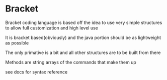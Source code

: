 # Bracket
Bracket coding language is based off the idea to use very simple structures to allow full customization and high level use

It is bracket based(obviously) and the java portion should be as lightweight as possible

The only primative is a bit and all other structures are to be built from there

Methods are string arrays of the commands that make them up

see docs for syntax reference
